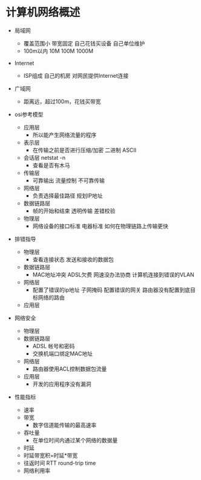 # 计算机网络概述

+ 局域网
  + 覆盖范围小 带宽固定 自己花钱买设备 自己单位维护
  + 100m以内 10M 100M 1000M
+ Internet
  + ISP组成 自己的机房 对网民提供Internet连接
+ 广域网
  + 距离远，超过100m，花钱买带宽

+ osi参考模型
  + 应用层
    + 所以能产生网络流量的程序
  + 表示层
    + 在传输之前是否进行压缩/加密 二进制 ASCII
  + 会话层 netstat -n
    + 查看是否有木马
  + 传输层
    + 可靠输出 流量控制 不可靠传输
  + 网络层
    + 负责选择最佳路径 规划IP地址
  + 数据链路层
    + 帧的开始和结束 透明传输 差错校验
  + 物理层
    + 网络设备的接口标准 电器标准 如何在物理链路上传输更快

+ 排错指导
  + 物理层
    + 查看连接状态 发送和接收的数据包
  + 数据链路层
    + MAC地址冲突 ADSL欠费 网速没办法协商 计算机连接到错误的VLAN
  + 网络层
    + 配置了错误的ip地址 子网掩码 配置错误的网关 路由器没有配置到底目标网络的路由
  + 应用层

+ 网络安全
  + 物理层
  + 数据链路层
    + ADSL 帐号和密码
    + 交换机端口绑定MAC地址
  + 网络层
    + 路由器使用ACL控制数据包流量 
  + 应用层
    + 开发的应用程序没有漏洞

+ 性能指标
  + 速率
  + 带宽
    + 数字信道能传输的最高速率
  + 吞吐量
    + 在单位时间内通过某个网络的数据量
  + 时延 
  + 时延带宽积=时延*带宽
  + 往返时间 RTT round-trip time
  + 网络利用率